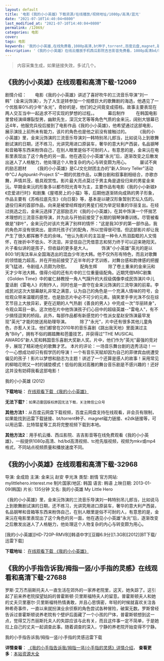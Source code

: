 ```yaml
---
layout: default
title: '电影《我的小小英雄》下载资源/在线播放/视频地址/1080p/高清/蓝光'
date: "2021-07-10T14:40:04+0800"
last_modified_at: "2021-07-10T14:40:04+0800"
permalink: /12069/
categories: 电影
cover:
tags: 电影
keywords: '我的小小英雄,在线免费看,1080p高清,bt种子,torrent,百度云盘,magnet,磁力链,迅雷下载资源'
description: '《我的小小英雄》在线云播放手机西瓜影院吉吉影音免费看，1080p高清bd/hd未删减完整版和tc抢先枪版，mkv/mp4格式，附带bt/torrent种子、magnet/磁力链、百度云盘、网盘资源迅雷下载链接'
---
```


>内容采集生成，如果链接失效，多试几个。


## 《我的小小英雄》在线观看和高清下载-12069

剧情介绍：　　电影《我的小小英雄》讲述了喜好吹牛的三流音乐导演“刘一韩”（金来沅饰演），为了人生逆转参加一个规模巨大的歌舞剧的海选，他遇见了一个优胜率0%的少年“永光”，奇妙的是，他们的之间竟变成搭档，故事主要表现在两人交互当中一起追求不可实现的梦想的过程。。  　　幕后制作  　　在韩国电影里曾经演绎爆裂型男，幽默先生，深沉文艺等等角色气质的金来沅，阔别大银幕已近4年，他服完兵役后接到了电影作品《我的小小英雄》，他希望通过这部电影，展示演技上前所未有能力，该片的角色也是他之前没有接触过的。  　　《我的小小英雄》里，金来沅饰演的三流音乐导演刘一韩特别吊儿郎当，比如说马上到歌舞剧试演的日期，还不练习，光讲究用进口原装车，奢华的意大利产西装，名品钢琴和音箱等东西来粉饰自己，在别人眼里是俗不可耐的人，有意思的是，金来沅在电影里表现出了这个角色的另一面，他在遇见小小英雄“永光”后，逐渐改变之后散发出迷人了人格魅力，他处理这个人物复杂的内心与转变颇为用心。  　　屡试不爽的励志题材  　　《我的小小英雄》是CJ文化财团主办的"新人Story Teller"活动中"CJ Agitpunkt-Project S"一期的优胜作品，以舞台剧和叙事剧相结合，亦歌亦舞，声情并茂，极具观赏性。影片最大亮点莫过于男主角是退役归来的男星金来沅。早期金来沅的形象多以都市阳光青年为主，主要作品有电影《我的小小新娘》《恋爱进行时》和剧集《屋塔房上的小猫》等，后期他逐渐转向成熟的男子形象，作品主要有《苏格拉底先生》《向日葵》等，基本是以硬汉形象暂别艺坛入伍的。退役归来的首部作品，向来是被曾经辉煌的男星们视为举足轻重的华丽复出。在经过挑选之后，金来沅选择了这部励志片《我的小小英雄》，在其中饰演一个怀揣艺术理想的三流音乐剧导演，并为此与开拍前接受了长期的钢琴弹奏训练。尽管被看做是"绿叶"，金来沅仍对该片充满了别样的情怀："这是我30岁的第一部作品，我的角色并没有很突出，是烘托孩子们的配角，所以觉得很可惜。但这部影片却让我产生了很久都挥散不去的余味。"他认为影片的主旨是一种令人热泪盈眶的人文情怀，在挫折中不低头、不流泪，并坚信自己凭借意志和努力终于可以迎来艳阳天。片子看似讲的是孩子，但收益的更多是大人。  　　饰演"小小英雄"英光的是以800:1的淘汰率从全国海选出的混血少年池大韩。他不仅外形有特色，而且对歌舞的领悟能力超高，并在开拍前接受了近半年的才艺训练，对舞台感和韵律感的把握突飞猛进，令剧组人员颇为欣慰。  　　配角生辉  　　除了卷土重来的金来沅和天才少年池大韩，值得介绍的还有片中的三位重量级配角。近期凭借MBC剧集《Golden Time》中的崔仁赫教授一角人气蹿升的大叔级偶像李成民饰演片中儿童话剧《雷电人》的制作人，同时也是一直守在金来沅饰演的三流导演的前辈。李成民对这次大银幕献礼非常之满意，认为自己的角色是一个充满人情味的符号，会给观众带来温暖的感觉，也是励志片中必不可少的元素。搞笑里手李光洙不仅在综艺节目上大放异彩，更在近期的人气热剧《善良的男人》中完成一次"华丽转身"，令观众耳目一新。这次他在片中他饰演孩子们心目中的超级英雄--"雷电人"，有不少搞怪逗笑的桥段。此外，每部作品都有新感觉的个性派女星赵安饰演最早发现"英光"才能的放送局助理导演。  　　除了"永光"，片中还有很多其他儿童角色，亦惹人关注。他们都曾在2010年的音乐喜剧《跳出我天地》里面演过主角"Billy"，拥有不俗的踢踏舞和芭蕾技艺，并获得过"THE MUSICAL AWARDS"新人奖和韩国音乐喜剧大奖新人奖。片中，他们作为"英光"最强的竞对手，展现了精彩绝伦的歌舞才艺。 本片的评论：一场音乐舞台剧的选秀活动！一个一心想成功却只有假学历的导演！一个有音乐天赋却因为自己的菲律宾血统遭受偏见的孩子！影片以梦想和励志为主题！讲述了一个还算是感人的故事！采用常见的柳暗花明又一村的铺垫模式！低俗的我对高雅的舞台音乐剧是不感兴趣的！还好这并没有妨碍我看这部电影！


我的小小英雄 (2012)

**下载地址**： [在线观看下载 《我的小小英雄》](https://www.btbtdy.me/btdy/dy7250.html) 


**无法下载?**：`如果迅雷因版权原因无法下载，关注微信公众号 `

**其他方法1**：从百度云网盘下载视频，百度云网盘支持在线观看，非会员有限制，如果能找到迅雷下载链接、bt/torrent种子、magnet磁力链接、e2dk链接等，可以用迅雷、比特彗星等工具将完整视频下载到本地。

**其他方法2**：用手机云播、西瓜影院、吉吉影音等在线免费观看《我的小小英雄》，一般提供1080p高清、hd/bd高清视频、tc抢先版视频，视频为mkv或mp4格式，不同站点视频质量和播放速度不同。


## 《我的小小英雄》在线观看和高清下载-32968

导演: 金成勋 主演: 金来沅 赵安 李光洙 类型: 剧情 官方网站: mylittlehero.interest.me 制片国家/地区: 韩国 语言: 韩语 上映日期: 2013-01-09(韩国) 片长: 135分钟 又名: 我的小英雄 My Little Hero

《我的小小英雄》里，金来沅饰演的三流音乐导演刘一韩特别吊儿郎当，比如说马上到歌舞剧试演的日期，还不练习，光讲究用进口原装车，奢华的意大利产西装，名品钢琴和音箱等东西来粉饰自己，在别人眼里是俗不可耐的人，有意思的是，金来沅在电影里表现出了这个角色的另一面，他在遇见小小英雄“永光”后，逐渐改变之后散发出迷人了人格魅力，他处理这个人物复杂的内心与转变颇为用心。


[我的小小英雄][HD-720P-RMVB][韩语中字][豆瓣6.9分][1.3GB][2012][BT下载/迅雷下载]

**下载地址**： [在线观看下载 《我的小小英雄》](https://www.btdx8.com/torrent/my_little_hero_2012.html) 


## 《我的小手指告诉我/拇指一竖/小手指的灵感》在线观看和高清下载-27688

罗斯·艾万杰丽斯托夫人一直生活在郊外的一家养老院里，这天，她失踪了。这引起了前来养老院探望姑妈的普霍斯顿&middot;贝里斯福特夫人的留意。普霍斯顿夫人和她的丈夫贝里塞尔·贝里斯福特热情勇敢，并且心思慎密，年轻的时候就喜欢关注各种希奇事件，一直以来就扮演业余侦察的角色尝试各种冒险，破案无数。罗斯曾经告诉过普霍斯顿说养老院有个壁炉后面藏了一个小孩的尸体，普霍斯顿想到这一点，觉得艾万杰丽斯托夫人的失踪应该与此有关，而且这件事一定不简单，于是她拉上自己的丈夫一起调查此事。随着调查的深入，宁静的养老院开始变得不宁静。


我的小手指告诉我/拇指一竖/小手指的灵感迅雷下载

**详情查看**： [《我的小手指告诉我/拇指一竖/小手指的灵感》详情介绍](/movie/27688/)， **查看更多**：[本站资源大全](/movie/t/all/)

